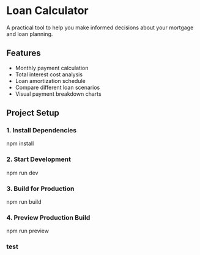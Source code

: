 # Loan Calculator

A practical tool to help you make informed decisions about your mortgage and loan planning.

## Features

- Monthly payment calculation
- Total interest cost analysis
- Loan amortization schedule
- Compare different loan scenarios
- Visual payment breakdown charts

## Project Setup

### 1. Install Dependencies

npm install

### 2. Start Development

npm run dev

### 3. Build for Production

npm run build

### 4. Preview Production Build

npm run preview

### test